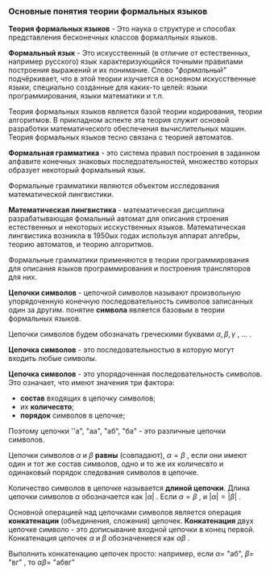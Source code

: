### Основные понятия теории формальных языков 

**Теория формальных языков** - Это наука о структуре и способах представления бесконечных классов формалльных языков.

**Формальный язык** - Это искусственный (в отличие от естественных, например русского) язык характеризующийся точными правилами построения выражений и их понимание. Слово *"формальный"* подчёркивает, что в этой теории изучается в основном искусственные языки, специально созданные для каких-то целей: языки программирования, языки математики и т.п.

Теория формальных языков является базой теории кодирования, теории алгоритмов. В прикладном аспекте эта теория служит основой разработки математического обеспечения вычислительных машин. Теория формальных языков тесно связана с теорией автоматов.

**Формальная грамматика** - это система правил построения в заданном алфавите конечных знаковых последоательностей, множество которых образует некоторый формальный язык.

Формальные грамматики являются объектом исследования математической лингвистики. 

**Математическая лингвистика** - математическая дисциплина разрабатывающая фомальный автомат для описания строения естественных и некоторых исскуственных языков. Математическая лингвистика возникла в 1950ых годах используя аппарат алгебры, теорию автоматов, и теорию алгоритмов.

Формальные грамматики применяются в теории программирования для описания языков программирования и построения трансляторов для них.

**Цепочки символов** - цепочкой символов называют произвольную упорядоченную конечную последовательность символов записанных один за другим. понятие **символа** является базовым в теории формальных языков.

Цепочки символов будем обозначать греческими буквами $\alpha, \beta, \gamma$ , ... .

**Цепочка символов** - это последовательностью в которую могут входить любые символы.

**Цепочка символов** - это упорядоченная последовательность символов. Это означает, что имеют значения три фактора:
- **состав** входящих в цепочку символов;
- их **количесвто**;
- **порядок** символов в цепочке;

Поэтому цепочки ''а", "аа", "аб", "ба" - это различные цепочки символов.

Цепочки символов $\alpha$ и $\beta$ **равны** (совпадают), $\alpha = \beta$ , если они имеют один и тот же состав символов, одно и то же их количесвто и одинаковый порядок следования символов в цепочке.

Количество символов в цепочке называется **длиной цепочки**. Длина цепочки символов $\alpha$ обозначается как $|\alpha|$ . Если $\alpha = \beta$ , и $|\alpha| = |\beta|$ .

Основной операцией над цепочками символов является операция **конкатенации** (объединения, сложения) цепочек. **Конкатенация** двух цепочке символо - это дописывание входной цепочки в конец первой. Конкатенация цепочек $\alpha$ и $\beta$ обозначениеся как $\alpha\beta$ .

Выполнить конкатенацию цепочек просто: например, если $\alpha =$ "аб", $\beta =$ "вг" , то $\alpha\beta =$ "абвг"   